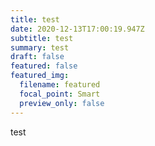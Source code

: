 ```yaml
---
title: test
date: 2020-12-13T17:00:19.947Z
subtitle: test
summary: test
draft: false
featured: false
featured_img:
  filename: featured
  focal_point: Smart
  preview_only: false
---
```

test